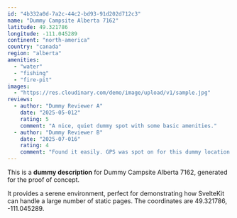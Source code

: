 ```yaml
---
id: "4b332a0d-7a2c-44c2-bd93-91d202d712c3"
name: "Dummy Campsite Alberta 7162"
latitude: 49.321786
longitude: -111.045289
continent: "north-america"
country: "canada"
region: "alberta"
amenities:
  - "water"
  - "fishing"
  - "fire-pit"
images:
  - "https://res.cloudinary.com/demo/image/upload/v1/sample.jpg"
reviews:
  - author: "Dummy Reviewer A"
    date: "2025-05-012"
    rating: 5
    comment: "A nice, quiet dummy spot with some basic amenities."
  - author: "Dummy Reviewer B"
    date: "2025-07-016"
    rating: 4
    comment: "Found it easily. GPS was spot on for this dummy location."
---
```


This is a **dummy description** for Dummy Campsite Alberta 7162, generated for the proof of concept.

It provides a serene environment, perfect for demonstrating how SvelteKit can handle a large number of static pages. The coordinates are 49.321786, -111.045289.
